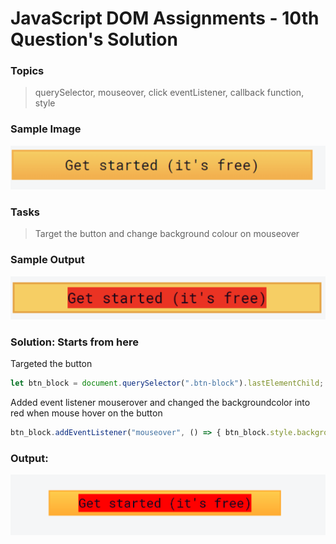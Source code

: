 # JavaScript DOM Assignments - 10th Question's Solution

### **Topics**
>querySelector, mouseover, click eventListener,  callback function, style

### **Sample Image**
![Sample image](./sample%20pics%20of%20dom%20assignments/Pic18.png)

### **Tasks** 
>Target the button and change background colour on mouseover

### **Sample Output**
![Sample Output](./sample%20pics%20of%20dom%20assignments/Pic19.png)

### **Solution:** Starts from here

Targeted the button 
```javascript
let btn_block = document.querySelector(".btn-block").lastElementChild;
```

Added event listener mouserover and changed the backgroundcolor into red when mouse hover on the button  
```javascript
btn_block.addEventListener("mouseover", () => { btn_block.style.backgroundColor = "red"});
```

### **Output:**

![Output of 10 js dom ](./outputs%20photo%20of%20dom%20assignments/Output_10_js_dom.PNG)